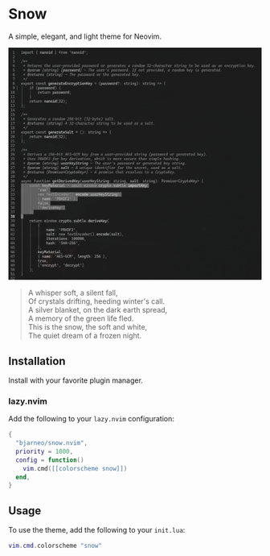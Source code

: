 # Snow

A simple, elegant, and light theme for Neovim.

<p align="center">
  <img src="theme.png" alt="Snow Theme Preview">
</p>

> A whisper soft, a silent fall,  
> Of crystals drifting, heeding winter's call.  
> A silver blanket, on the dark earth spread,  
> A memory of the green life fled.  
> This is the snow, the soft and white,  
> The quiet dream of a frozen night.  

## Installation

Install with your favorite plugin manager.

### lazy.nvim

Add the following to your `lazy.nvim` configuration:

```lua
{
  "bjarneo/snow.nvim",
  priority = 1000,
  config = function()
    vim.cmd([[colorscheme snow]])
  end,
}
```

## Usage

To use the theme, add the following to your `init.lua`:

```lua
vim.cmd.colorscheme "snow"
```

